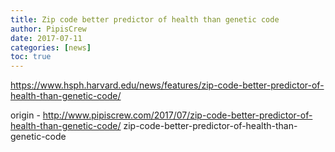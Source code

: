 ```yaml
---
title: Zip code better predictor of health than genetic code
author: PipisCrew
date: 2017-07-11
categories: [news]
toc: true
---
```


https://www.hsph.harvard.edu/news/features/zip-code-better-predictor-of-health-than-genetic-code/

origin - http://www.pipiscrew.com/2017/07/zip-code-better-predictor-of-health-than-genetic-code/ zip-code-better-predictor-of-health-than-genetic-code